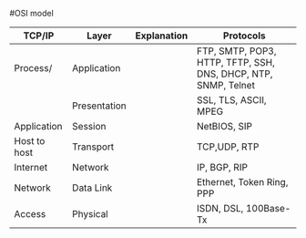 #OSI model

| TCP/IP	  | Layer  | Explanation  | Protocols  |
|---|---|---|---|
|  Process/ | Application  |   |  FTP, SMTP, POP3, HTTP, TFTP, SSH, DNS, DHCP, NTP, SNMP,  Telnet |
|   | Presentation  |   | SSL, TLS, ASCII, MPEG  |
|  Application | Session  |   | NetBIOS, SIP  |
|  Host to host | Transport   |   | TCP,UDP, RTP   |
|  Internet | Network  |   | IP, BGP, RIP  |
|  Network | Data Link  |   | Ethernet, Token Ring, PPP   |
|  Access |  Physical |   | ISDN, DSL, 100Base-Tx  |

